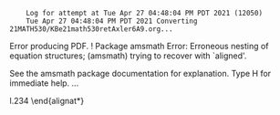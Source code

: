         Log for attempt at Tue Apr 27 04:48:04 PM PDT 2021 (12050)
        Tue Apr 27 04:48:04 PM PDT 2021 Converting 21MATH530/KBe21math530retAxler6A9.org...
Error producing PDF.
! Package amsmath Error: Erroneous nesting of equation structures;
(amsmath)                trying to recover with `aligned'.

See the amsmath package documentation for explanation.
Type  H <return>  for immediate help.
 ...                                              
                                                  
l.234   \end{alignat*}

